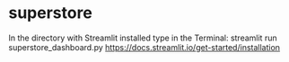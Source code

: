 # superstore
In the directory with Streamlit installed type in the Terminal: streamlit run superstore_dashboard.py
https://docs.streamlit.io/get-started/installation